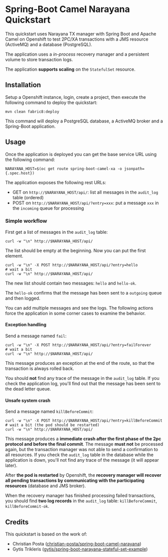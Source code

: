 # Spring-Boot Camel Narayana Quickstart

This quickstart uses Narayana TX manager with Spring Boot and Apache Camel on Openshift to test 2PC/XA transactions with a JMS resource (ActiveMQ) and a database (PostgreSQL).

The application uses a *in-process* recovery manager and a persistent volume to store transaction logs.

The application **supports scaling** on the `StatefulSet` resource.

## Installation

Setup a Openshift instance, login, create a project, then execute the following command to deploy the quickstart: 

```
mvn clean fabric8:deploy
```

This command will deploy a PostgreSQL database, a ActiveMQ broker and a Spring-Boot application.

## Usage

Once the application is deployed you can get the base service URL using the following command:
 
```
NARAYANA_HOST=$(oc get route spring-boot-camel-xa -o jsonpath={.spec.host})
```

The application exposes the following rest URLs:

- GET on `http://$NARAYANA_HOST/api/`: list all messages in the `audit_log` table (ordered)
- POST on `http://$NARAYANA_HOST/api/?entry=xxx`: put a message `xxx` in the `incoming` queue for processing

### Simple workflow

First get a list of messages in the `audit_log` table:

```
curl -w "\n" http://$NARAYANA_HOST/api/
```

The list should be empty at the beginning. Now you can put the first element.

```
curl -w "\n" -X POST http://$NARAYANA_HOST/api/?entry=hello
# wait a bit
curl -w "\n" http://$NARAYANA_HOST/api/
```

The new list should contain two messages: `hello` and `hello-ok`.

The `hello-ok` confirms that the message has been sent to a `outgoing` queue and then logged.
 
You can add multiple messages and see the logs. The following actions force the application in some corner cases 
to examine the behavior.

#### Exception handling

Send a message named `fail`:

```
curl -w "\n" -X POST http://$NARAYANA_HOST/api/?entry=failForever
# wait a bit
curl -w "\n" http://$NARAYANA_HOST/api/
```

This message produces an exception at the end of the route, so that the transaction is always rolled back.

You should **not** find any trace of the message in the `audit_log` table.
If you check the application log, you'll find out that the message has been sent to the dead letter queue.

#### Unsafe system crash

Send a message named `killBeforeCommit`:

```
curl -w "\n" -X POST http://$NARAYANA_HOST/api/?entry=killBeforeCommit
# wait a bit (the pod should be restarted)
curl -w "\n" http://$NARAYANA_HOST/api/
```

This message produces a **immediate crash after the first phase of the 2pc protocol and before the final commit**.
The message **must not** be processed again, but the transaction manager was not able to send a confirmation to all resources.
If you check the `audit_log` table in the database while the application is down, you'll not find any trace of the message (it will appear later).

After **the pod is restarted** by Openshift, the **recovery manager will recover all pending transactions by communicating with the participating resources** (database and JMS broker).

When the recovery manager has finished processing failed transactions, you should find **two log records** in the `audit_log` table: `killBeforeCommit`, `killBeforeCommit-ok`.


## Credits

This quickstart is based on the work of:

- Christian Posta ([christian-posta/spring-boot-camel-narayana](https://github.com/christian-posta/spring-boot-camel-narayana))
- Gytis Trikleris ([gytis/spring-boot-narayana-stateful-set-example](https://github.com/gytis/spring-boot-narayana-stateful-set-example))